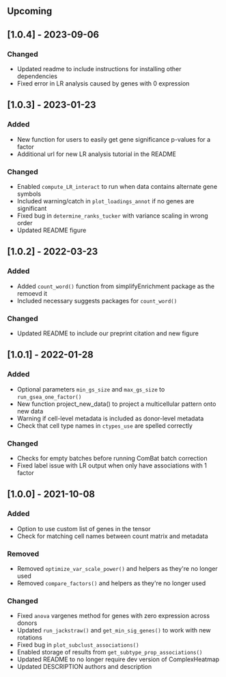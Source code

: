 ## Upcoming

## [1.0.4] - 2023-09-06

### Changed
- Updated readme to include instructions for installing other dependencies
- Fixed error in LR analysis caused by genes with 0 expression

## [1.0.3] - 2023-01-23

### Added
- New function for users to easily get gene significance p-values for a factor
- Additional url for new LR analysis tutorial in the README

### Changed
- Enabled `compute_LR_interact` to run when data contains alternate gene symbols
- Included warning/catch in `plot_loadings_annot` if no genes are significant
- Fixed bug in `determine_ranks_tucker` with variance scaling in wrong order
- Updated README figure

## [1.0.2] - 2022-03-23

### Added
- Added `count_word()` function from simplifyEnrichment package as the remoevd it
- Included necessary suggests packages for `count_word()` 

### Changed
- Updated README to include our preprint citation and new figure

## [1.0.1] - 2022-01-28

### Added
- Optional parameters `min_gs_size` and `max_gs_size` to `run_gsea_one_factor()`
- New function project_new_data() to project a multicellular pattern onto new data
- Warning if cell-level metadata is included as donor-level metadata
- Check that cell type names in `ctypes_use` are spelled correctly

### Changed
- Checks for empty batches before running ComBat batch correction
- Fixed label issue with LR output when only have associations with 1 factor

## [1.0.0] - 2021-10-08

### Added
- Option to use custom list of genes in the tensor
- Check for matching cell names between count matrix and metadata

### Removed
- Removed `optimize_var_scale_power()` and helpers as they're no longer used
- Removed `compare_factors()` and helpers as they're no longer used

### Changed
- Fixed `anova` vargenes method for genes with zero expression across donors
- Updated `run_jackstraw()` and `get_min_sig_genes()` to work with new rotations
- Fixed bug in `plot_subclust_associations()`
- Enabled storage of results from `get_subtype_prop_associations()`
- Updated README to no longer require dev version of ComplexHeatmap
- Updated DESCRIPTION authors and description
